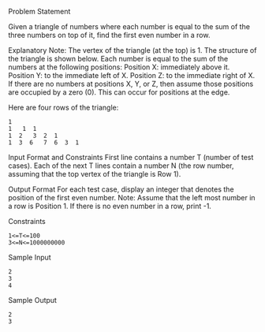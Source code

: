 Problem Statement

Given a triangle of numbers where each number is equal to the sum of the three numbers on top of it, find the first even number in a row.

Explanatory Note: The vertex of the triangle (at the top) is 1. The structure of the triangle is shown below. Each number is equal to the sum of the numbers at the following positions: Position X: immediately above it. Position Y: to the immediate left of X. Position Z: to the immediate right of X. If there are no numbers at positions X, Y, or Z, then assume those positions are occupied by a zero (0). This can occur for positions at the edge.

Here are four rows of the triangle:

    1
    1   1  1
    1  2   3  2  1
    1  3  6   7  6  3  1

Input Format and Constraints
First line contains a number T (number of test cases).
Each of the next T lines contain a number N (the row number, assuming that the top vertex of the triangle is Row 1).

Output Format
For each test case, display an integer that denotes the position of the first even number.
Note: Assume that the left most number in a row is Position 1.
If there is no even number in a row, print -1.

Constraints

    1<=T<=100
    3<=N<=1000000000

Sample Input

    2
    3
    4

Sample Output

    2
    3

